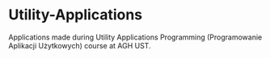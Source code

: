 # Utility-Applications
Applications made during Utility Applications Programming (Programowanie Aplikacji Użytkowych) course at AGH UST.

